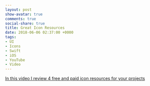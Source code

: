 ```yaml
---
layout: post
show-avatar: true
comments: true
social-share: true
title: Great Icon Resources
date: 2018-06-06 02:37:00 +0000
tags:
- UI
- Icons
- Swift
- iOS
- YouTube
- Video
---
```

[In this video I review 4 free and paid icon resources for your projects](https://youtu.be/roapXHgLmLw)